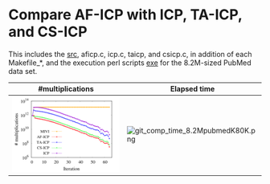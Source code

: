 # Compare AF-ICP with ICP, TA-ICP, and CS-ICP
This includes the [src](./src), aficp.c, icp.c, taicp, and csicp.c, 
in addition of each Makefile_*,
and the execution perl scripts [exe](./exe) for the 8.2M-sized PubMed data set.

|#multiplications|Elapsed time|
|---|---|
|![git_comp_logmult_8.2MpubmedK80K.png](./Images/git_comp_logmult_8.2MpubmedK80K.png)|![git_comp_time_8.2MpubmedK80K.png](./Images/git_comp_time_8.2MpubbmedK80K.png)|
